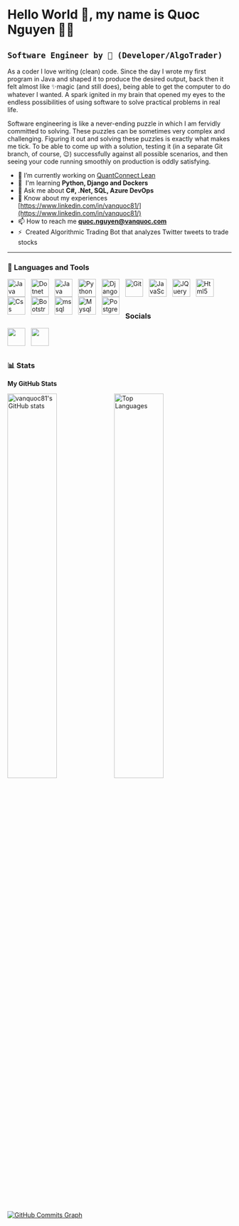  Hello World 👋, my name is Quoc Nguyen 👨‍💻 
============================

**`Software Engineer by 💖 (Developer/AlgoTrader)`**
---------------------------------------------------

As a coder I love writing (clean) code. Since the day I wrote my first program in Java and shaped it to produce the desired output, back then it felt almost like ✨magic (and still does), being able to get the computer to do whatever I wanted. A spark ignited in my brain that opened my eyes to the endless possibilities of using software to solve practical problems in real life.

Software engineering is like a never-ending puzzle in which I am fervidly committed to solving. These puzzles can be sometimes very complex and challenging. Figuring it out and solving these puzzles is exactly what makes me tick. To be able to come up with a solution, testing it (in a separate Git branch, of course, 😉) successfully against all possible scenarios, and then seeing your code running smoothly on production is oddly satisfying.

* 🔭 I’m currently working on [QuantConnect Lean]([https://github.com/QuantConnect](http://github.com/VANQUOC81/Lean/tree/master))
* 🧠  I'm learning **Python, Django and Dockers**
* 💬 Ask me about **C#, .Net, SQL, Azure DevOps**
* 📄 Know about my experiences [https://www.linkedin.com/in/vanquoc81/](https://www.linkedin.com/in/vanquoc81/)
* 📫 How to reach me **quoc.nguyen@vanquoc.com**
* ⚡  Created Algorithmic Trading Bot that analyzes Twitter tweets to trade stocks

---

### 🧰 Languages and Tools


<p align="left">
  <a href="https://docs.microsoft.com/en-us/dotnet/csharp/" target="_blank" rel="noreferrer">
    <img align="left" alt="Java" width="40px" style="padding-right:10px;"
      src="https://cdn.jsdelivr.net/gh/devicons/devicon/icons/csharp/csharp-original.svg" />
  </a>
  <a href="https://dotnet.microsoft.com/en-us/" target="_blank" rel="noreferrer">
    <img align="left" alt="Dotnet" width="40px" style="padding-right:10px;"
      src="https://cdn.jsdelivr.net/gh/devicons/devicon/icons/dotnetcore/dotnetcore-original.svg" />
  </a>
  <a href="https://www.oracle.com/java/" target="_blank" rel="noreferrer">
    <img align="left" alt="Java" width="40px" style="padding-right:10px;"
      src="https://cdn.jsdelivr.net/gh/devicons/devicon/icons/java/java-original.svg" />
  </a>
  <a href="https://www.python.org/" target="_blank" rel="noreferrer">
    <img align="left" alt="Python" width="40px" style="padding-right:10px;"
      src="https://cdn.jsdelivr.net/gh/devicons/devicon/icons/python/python-original.svg" />
  </a>
  <a href="https://www.djangoproject.com/" target="_blank" rel="noreferrer">
    <img align="left" alt="Django" width="40px" style="padding-right:10px;"
      src="https://cdn.jsdelivr.net/gh/devicons/devicon/icons/django/django-plain-wordmark.svg" />
  </a>
  <a href="https://git-scm.com/" target="_blank" rel="noreferrer">
    <img align="left" alt="Git" width="40px" style="padding-right:10px;"
      src="https://cdn.jsdelivr.net/gh/devicons/devicon/icons/git/git-original.svg" />
  </a>
    <a href="https://developer.mozilla.org/en-US/docs/Web/JavaScript" target="_blank" rel="noreferrer">
    <img align="left" alt="JavaScript" width="40px" style="padding-right:10px;"
      src="https://cdn.jsdelivr.net/gh/devicons/devicon/icons/javascript/javascript-original.svg" />
  </a>
  <a href="https://jquery.com/" target="_blank" rel="noreferrer">
    <img align="left" alt="JQuery" width="40px" style="padding-right:10px;"
      src="https://cdn.jsdelivr.net/gh/devicons/devicon/icons/jquery/jquery-original.svg" />
  </a>
  <a href="https://developer.mozilla.org/en-US/docs/Glossary/HTML5" target="_blank" rel="noreferrer">
    <img align="left" alt="Html5" width="40px" style="padding-right:10px;"
      src="https://cdn.jsdelivr.net/gh/devicons/devicon/icons/html5/html5-original.svg" />
  </a>
  <a href="https://www.w3.org/TR/CSS/#css" target="_blank" rel="noreferrer">
    <img align="left" alt="Css" width="40px" style="padding-right:10px;"
      src="https://cdn.jsdelivr.net/gh/devicons/devicon/icons/css3/css3-original.svg" />
  </a>
  <a href="https://getbootstrap.com/" target="_blank" rel="noreferrer">
    <img align="left" alt="Bootstrap" width="40px" style="padding-right:10px;"
      src="https://cdn.jsdelivr.net/gh/devicons/devicon/icons/bootstrap/bootstrap-original.svg" />
  </a>
  <a href="https://www.microsoft.com/en-us/sql-server" target="_blank" rel="noreferrer"> 
    <img align="left" alt="mssql" width="40px" style="padding-right:10px;" src="https://cdn.jsdelivr.net/gh/devicons/devicon/icons/microsoftsqlserver/microsoftsqlserver-plain.svg"/> 
  </a>
  <a href="https://www.mysql.com/" target="_blank" rel="noreferrer">
    <img align="left" alt="Mysql" width="40px" style="padding-right:10px;"
      src="https://cdn.jsdelivr.net/gh/devicons/devicon/icons/mysql/mysql-original.svg" />
  </a>
  <a href="https://www.postgresql.org/" target="_blank" rel="noreferrer">
    <img align="left" alt="Postgresql" width="40px" style="padding-right:10px;"
      src="https://cdn.jsdelivr.net/gh/devicons/devicon/icons/postgresql/postgresql-original.svg" />
  </a>
</p>
<br/>
<br/>

#

### Socials

<p align="left"> 
  <a href="https://www.github.com/vanquoc81" target="_blank" rel="noreferrer"><img
      src="https://raw.githubusercontent.com/danielcranney/readme-generator/main/public/icons/socials/github.svg"
      align="left" width="40px" style="padding-right:10px;" /></a> 
  <a href="https://www.linkedin.com/in/vanquoc81" target="_blank"
    rel="noreferrer"><img src="https://raw.githubusercontent.com/danielcranney/readme-generator/main/public/icons/socials/linkedin.svg" align="left" width="40px" style="padding-right:10px;" /></a>
</p>

<br/>
<br/>

#

### 📊 Stats

<b>My GitHub Stats</b>

<a href="http://www.github.com/vanquoc81"><img align="left" width="47%" src="https://github-readme-stats.vercel.app/api?username=vanquoc81&show_icons=true&title_color=3382ed&text_color=000000&icon_color=64748b&bg_color=ffffff" alt="vanquoc81's GitHub stats" /></a>

<a href="https://github.com/vanquoc81"><img align="left" width="47%" src="https://github-readme-stats.vercel.app/api/top-langs/?username=vanquoc81&langs_count=10&title_color=3382ed&text_color=000000&icon_color=64748b&bg_color=ffffff&locale=en&custom_title=Top%20%Languages&hide=html,tex" alt="Top Languages" /></a>

<a href="http://www.github.com/vanquoc81"><img src="https://github-readme-activity-graph.cyclic.app/graph?username=vanquoc81&bg_color=ffffff&color=000000&line=9ACD32&point=000000&area_color=ffffff&area=true&hide_border=true&custom_title=GitHub%20Commits%20Graph" alt="GitHub Commits Graph" /></a>
